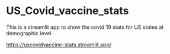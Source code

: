 # US_Covid_vaccine_stats
This is a streamlit app to show the covid 19 stats for US states at demographic level

https://uscovidvaccine-stats.streamlit.app/
